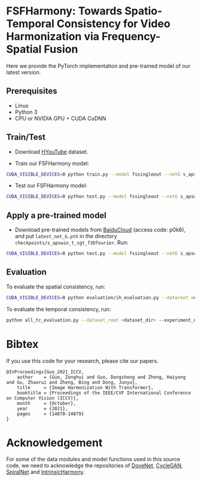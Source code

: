 <base target="_blank"/>

# FSFHarmony: Towards Spatio-Temporal Consistency for Video Harmonization via Frequency-Spatial Fusion

Here we provide the PyTorch implementation and pre-trained model of our latest version.

## Prerequisites

- Linux
- Python 3
- CPU or NVIDIA GPU + CUDA CuDNN

## Train/Test
- Download [HYouTube](https://github.com/bcmi/Video-Harmonization-Dataset-HYouTube) dataset.

- Train our FSFHarmony model:
```bash
CUDA_VISIBLE_DEVICES=0 python train.py --model fssingleout --netG s_apswin_t_sgt_f3Dfourier --name experiment_name --dataset_root <dataset_dir> --dataset_mode hytall --batch_size xx --init_port xxxx --n_frames 5 --loss_T --loss_AP --save_iter_model
```
- Test our FSFHarmony model:
```bash
CUDA_VISIBLE_DEVICES=0 python test.py --model fssingleout --netG s_apswin_t_sgt_f3Dfourier --name experiment_name --dataset_root <dataset_dir> --dataset_mode hytall --batch_size 1 --init_port xxxx --n_frames 20
```

## Apply a pre-trained model
- Download pre-trained models from [BaiduCloud](https://pan.baidu.com/s/1l4x-sOEwhCt6KwSOI5hnXg?pwd=p0k6) (access code: p0k6), and put `latest_net_G.pth` in the directory `checkpoints/s_apswin_t_sgt_f3Dfourier`. Run:
```bash
CUDA_VISIBLE_DEVICES=0 python test.py --model fssingleout --netG s_apswin_t_sgt_f3Dfourier --name s_apswin_t_sgt_f3Dfourier --dataset_root <dataset_dir> --dataset_mode hytall --batch_size 1 --init_port xxxx --n_frames 20
```
## Evaluation
To evaluate the spatial consistency, run:
```bash
CUDA_VISIBLE_DEVICES=0 python evaluation/ih_evaluation.py --dataroot <dataset_dir> --result_root results/experiment_name/test_latest/images/ --evaluation_type hyt --dataset_name HYT
```
To evaluate the temporal consistency, run:
```bash
python all_tc_evaluation.py --dataset_root <dataset_dir> --experiment_name experiment_name --mode 'v' --brightness_region 'foreground'
```

# Bibtex
If you use this code for your research, please cite our papers.

```
@InProceedings{Guo_2021_ICCV,
    author    = {Guo, Zonghui and Guo, Dongsheng and Zheng, Haiyong and Gu, Zhaorui and Zheng, Bing and Dong, Junyu},
    title     = {Image Harmonization With Transformer},
    booktitle = {Proceedings of the IEEE/CVF International Conference on Computer Vision (ICCV)},
    month     = {October},
    year      = {2021},
    pages     = {14870-14879}
}
```

# Acknowledgement
For some of the data modules and model functions used in this source code, we need to acknowledge the repositories of [DoveNet](https://github.com/bcmi/Image-Harmonization-Dataset-iHarmony4/tree/master/DoveNet), [CycleGAN](https://github.com/junyanz/pytorch-CycleGAN-and-pix2pix), [
SpiralNet](https://github.com/zhenglab/spiralnet) and [IntrinsicHarmony](https://github.com/zhenglab/IntrinsicHarmony). 
